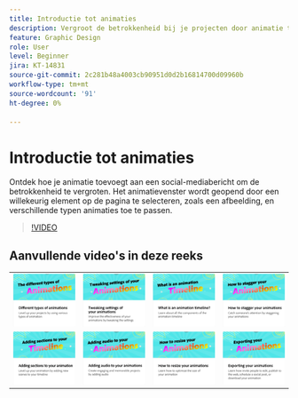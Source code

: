 ```yaml
---
title: Introductie tot animaties
description: Vergroot de betrokkenheid bij je projecten door animatie toe te voegen
feature: Graphic Design
role: User
level: Beginner
jira: KT-14831
source-git-commit: 2c281b48a4003cb90951d0d2b16814700d09960b
workflow-type: tm+mt
source-wordcount: '91'
ht-degree: 0%

---
```


# Introductie tot animaties

Ontdek hoe je animatie toevoegt aan een social-mediabericht om de betrokkenheid te vergroten. Het animatievenster wordt geopend door een willekeurig element op de pagina te selecteren, zoals een afbeelding, en verschillende typen animaties toe te passen.

>[!VIDEO](https://video.tv.adobe.com/v/3436591?quality=12&learn=on&hidetitle=true&captions=dut)

## Aanvullende video&#39;s in deze reeks

<table style="table-layout:fixed">
<tr>
   <td>
         <a href="different-types-animation.md">
            <img alt="Verschillende typen animaties" src="assets/different-animations.png" />
         </a>
   </td>
   <td>
         <a href="tweak-animation.md">
            <img alt="De instellingen van uw animaties aanpassen" src="assets/tweaking-settings.png" />
         </a>
   </td>
   <td>
         <a href="animation-timeline.md">
            <img alt="Wat is de animatietijdlijn?" src="assets/what-is-animation-timeline.png" />
         </a>
   </td>
   <td>
         <a href="stagger-animations.md">
            <img alt="Animaties stagneren" src="assets/stagger-animations.png" />
         </a>
   </td>
</tr>
<tr>
   <td>
         <a href="add-sections-animation.md">
            <img alt="Secties toevoegen aan uw animatie" src="assets/add-sections.png" />
         </a>
   </td>
   <td>
         <a href="audio-animation.md">
            <img alt="Audio toevoegen aan uw animaties" src="assets/add-audio.png" />
         </a>
   </td>
   <td>
         <a href="resize-animations.md">
            <img alt="De grootte van uw animaties aanpassen" src="assets/resize-animations.png" />
         </a>
   </td>
   <td>
         <a href="export-animations.md">
            <img alt="Uw animaties exporteren" src="assets/exporting-animations.png" />
         </a>
   </td>
</tr>
</table>

